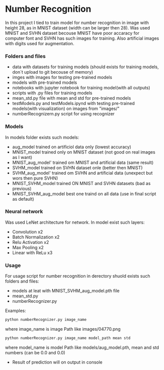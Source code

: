 # Number Recognition
In this project I tied to train model for number recognition in image with height 28, as in MNIST dataset (width can be larger then 28).
Was used MNIST and SVHN dataset becouse MNIST have poor accaracy for computer font and SVHN has such images for training. Also artificial images with digits used for augmentation.
### Folders and files
* data with datasets for training models (should exists for training models, don`t upload to git becouse of memory)
* imges with images for testing pre-trained models
* models with pre-trained models
* notebooks with jupyter notebook for training model(with all outputs)
* scripts with .py files for training models
* mean_std.py file with mean and std for pre-trained models
* testModels.py and testModels.ipynd with testing pre-trained models(with visualization) on images from "images/"
* numberRecognizern.py script for using recognizer
### Models
In models folder exists such models:
- aug_model trained on artificiol data only (lowest accuracy)
- MNIST_model trained only on MNIST dataset (not good on real images as I want)
- MNIST_aug_model' trained om MNIST and artificial data (same result)
- SVHM_model trained on SVHN dataset onle (better then MNIST)
- SVHM_aug_model' trained om SVHN and artificial data (unexpect but wors then pure SVHN)
- MNIST_SVHM_model trained ON MNIST and SVHN datasets (bad as previous)
- MNIST_SVHM_aug_model best one traind on all data (use in final script as default)
### Neural network
Was used LeNet architecture for network. In model exist such layers:
* Convolution x2
* Batch Normalization x2
* Relu Activation x2
* Max Pooling x2
* Linear with ReLu x3
### Usage
For usage script for number recognition in derectory shuold exists such folders and files:
* models at leat with MNIST_SVHM_aug_model.pth file
* mean_std.py
* numberRecognizer.py

Examples:
```python
python numberRecognizer.py image_name
```
where image_name is image Path like images/04770.png
```python
python numberRecognizer.py image_name model_path mean std
```
where model_name is model Path like models/aug_model.pth, mean and std numbers (can be 0.0 and 0.0)
- Result of prediction will on output in console
